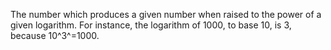 The number which produces a given number when raised to the power of a
given logarithm. For instance, the logarithm of 1000, to base 10, is 3,
because 10^3^=1000.
